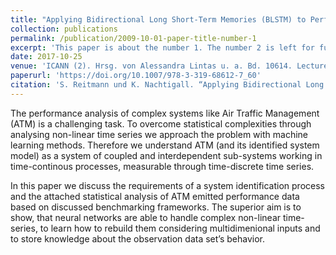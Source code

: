 ```yaml
---
title: "Applying Bidirectional Long Short-Term Memories (BLSTM) to Performance Data in Air Traffic Management for System Identification"
collection: publications
permalink: /publication/2009-10-01-paper-title-number-1
excerpt: 'This paper is about the number 1. The number 2 is left for future work.'
date: 2017-10-25
venue: 'ICANN (2). Hrsg. von Alessandra Lintas u. a. Bd. 10614. Lecture Notes in Computer Science. Springer'
paperurl: 'https://doi.org/10.1007/978-3-319-68612-7_60'
citation: 'S. Reitmann und K. Nachtigall. “Applying Bidirectional Long Short-Term Memories (BLSTM) to Performance Data in Air Traffic Management for System Identification” In: ICANN (2). Hrsg. von Alessandra Lintas u. a. Bd. 10614. Lecture Notes in Computer Science. Springer, 2017, S. 528–536. ISBN: 978-3-319-68612-7.'
---
```


The performance analysis of complex systems like Air Traffic Management (ATM) is a challenging task. To overcome statistical complexities through analysing non-linear time series we approach the problem with machine learning methods. Therefore we understand ATM (and its identified system model) as a system of coupled and interdependent sub-systems working in time-continous processes, measurable
through time-discrete time series.

In this paper we discuss the requirements of a system identification process and the attached statistical analysis of ATM emitted performance
data based on discussed benchmarking frameworks. The superior aim is to show, that neural networks are able to handle complex non-linear
time-series, to learn how to rebuild them considering multidimenional inputs and to store knowledge about the observation data set’s behavior.

